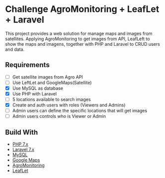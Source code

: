 # Challenge AgroMonitoring + LeafLet + Laravel

This project provides a web solution for manage maps and images from satellites. Applying AgroMonitoring to get images from API, LeafLeft to show the maps and imagens, together with PHP and Laravel to CRUD users and data.

## Requirements

- [ ] Get satellite images from Agro API
- [ ] Use LeftLet and GoogleMaps(Satellite)
- [x] Use MySQL as database
- [x] Use PHP with Laravel
- [ ] 5 locations available to search images
- [x] Create and auth users with roles (Viewers and Admins)
- [ ] Admin users can define the specific locations that will get images
- [ ] Admin users controls who is Viewer or Admin

## Build With

- [PHP 7.x](https://www.php.net)
- [Laravel 7.x](https://laravel.com)
- [MySQL](https://www.mysql.com)
- [Google Maps](https://cloud.google.com/maps-platform/)
- [AgroMonitoring](https://agromonitoring.com)
- [LeafLet](https://leafletjs.com)